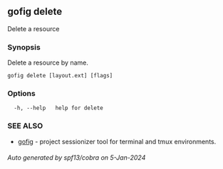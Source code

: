 ## gofig delete

Delete a resource

### Synopsis

Delete a resource by name.

```
gofig delete [layout.ext] [flags]
```

### Options

```
  -h, --help   help for delete
```

### SEE ALSO

* [gofig](gofig.md)	 - project sessionizer tool for terminal and tmux environments.

###### Auto generated by spf13/cobra on 5-Jan-2024
